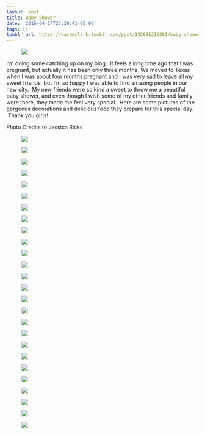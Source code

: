 ```yaml
---
layout: post
title: Baby Shower
date: '2016-04-17T23:39:41-05:00'
tags: []
tumblr_url: https://karemclark.tumblr.com/post/142991216081/baby-shower
---
```

<figure class="tmblr-full" data-orig-height="3456" data-orig-width="5184"><img src="https://64.media.tumblr.com/77a1d845f654eaa8296364aa00279bc6/tumblr_inline_o5tb0nyXzs1t4qra9_540.jpg" data-orig-height="3456" data-orig-width="5184"></figure>

I’m doing some catching up on my blog. &nbsp;It feels a long time ago that I was pregnant, but actually it has been only three months. We moved to Texas when I was about four months pregnant and I was very sad to leave all my sweet friends, but I’m so happy I was able to find amazing people in our new city. &nbsp;My new friends were so kind a sweet to throw me a beautiful baby shower, and even though I wish some of my other friends and family were there, they made me feel very special. &nbsp;Here are some pictures of the gorgeous decorations and delicious food they prepare for this special day. &nbsp;Thank you girls!

Photo Credits to Jessica Ricks

<figure class="tmblr-full" data-orig-height="3456" data-orig-width="5184"><img src="https://64.media.tumblr.com/1e59980bbda1027efee2e783bdbd1d5c/tumblr_inline_o5tb0gWeLU1t4qra9_540.jpg" data-orig-height="3456" data-orig-width="5184"></figure><figure class="tmblr-full" data-orig-height="5184" data-orig-width="3456"><img src="https://64.media.tumblr.com/02e5d6b30c62e01ed3dfdb1d9944b642/tumblr_inline_o5tavqLBvz1t4qra9_540.jpg" data-orig-height="5184" data-orig-width="3456"></figure><figure class="tmblr-full" data-orig-height="3456" data-orig-width="5184"><img src="https://64.media.tumblr.com/377c1c9b0da30128f26e0565fe531d6d/tumblr_inline_o5tavjV8481t4qra9_540.jpg" data-orig-height="3456" data-orig-width="5184"></figure><figure class="tmblr-full" data-orig-height="3456" data-orig-width="5184"><img src="https://64.media.tumblr.com/380826370bbc6098c52f11c4256dc8c5/tumblr_inline_o5tav2T9WZ1t4qra9_540.jpg" data-orig-height="3456" data-orig-width="5184"></figure><figure class="tmblr-full" data-orig-height="5184" data-orig-width="3456"><img src="https://64.media.tumblr.com/59a668176d8f243dde17db3e89bde0fb/tumblr_inline_o5taw3XAuO1t4qra9_540.jpg" data-orig-height="5184" data-orig-width="3456"></figure><figure class="tmblr-full" data-orig-height="5184" data-orig-width="3456"><img src="https://64.media.tumblr.com/8fc1af0390b76e574f372843e92db05f/tumblr_inline_o5taur2mHz1t4qra9_540.jpg" data-orig-height="5184" data-orig-width="3456"></figure><figure class="tmblr-full" data-orig-height="5184" data-orig-width="3456"><img src="https://64.media.tumblr.com/1f41e663b6c6d7f86992fb185f9b562d/tumblr_inline_o5tauk0bDR1t4qra9_540.jpg" data-orig-height="5184" data-orig-width="3456"></figure><figure class="tmblr-full" data-orig-height="3456" data-orig-width="5184"><img src="https://64.media.tumblr.com/2c5e0915079844cd3f12a04f19f14bb6/tumblr_inline_o5tau3ZJE71t4qra9_540.jpg" data-orig-height="3456" data-orig-width="5184"></figure><figure class="tmblr-full" data-orig-height="5184" data-orig-width="3456"><img src="https://64.media.tumblr.com/7e2cd38412a76706691b94dbca4ccb73/tumblr_inline_o5tatwzF3o1t4qra9_540.jpg" data-orig-height="5184" data-orig-width="3456"></figure><figure class="tmblr-full" data-orig-height="5184" data-orig-width="3456"><img src="https://64.media.tumblr.com/93e2a9a89fb3192aff3f644871dc0e7d/tumblr_inline_o5tatoL1eu1t4qra9_540.jpg" data-orig-height="5184" data-orig-width="3456"></figure><figure class="tmblr-full" data-orig-height="5184" data-orig-width="3456"><img src="https://64.media.tumblr.com/680c089a6e3058c6df9110c6ced71bc8/tumblr_inline_o5tatgvkD91t4qra9_540.jpg" data-orig-height="5184" data-orig-width="3456"></figure><figure class="tmblr-full" data-orig-height="3456" data-orig-width="5184"><img src="https://64.media.tumblr.com/fefb67e8a9059ea40779e099f4bb575f/tumblr_inline_o5tat6RycB1t4qra9_540.jpg" data-orig-height="3456" data-orig-width="5184"></figure><figure class="tmblr-full" data-orig-height="5184" data-orig-width="3456"><img src="https://64.media.tumblr.com/f814ba22795991810e6aaa81d2a8b4b2/tumblr_inline_o5tasvPS8B1t4qra9_540.jpg" data-orig-height="5184" data-orig-width="3456"></figure><figure class="tmblr-full" data-orig-height="3456" data-orig-width="5184"><img src="https://64.media.tumblr.com/dd645c25f10763e2d29604f22f9f11e0/tumblr_inline_o5taslVeDm1t4qra9_540.jpg" data-orig-height="3456" data-orig-width="5184"></figure><figure class="tmblr-full" data-orig-height="3456" data-orig-width="5184"><img src="https://64.media.tumblr.com/4520bf68ea2387d9ee1e2a92eef7720f/tumblr_inline_o5tas4wQdi1t4qra9_540.jpg" data-orig-height="3456" data-orig-width="5184"></figure><figure class="tmblr-full" data-orig-height="3456" data-orig-width="5184"><img src="https://64.media.tumblr.com/5968894ddb9edffd6ce0d2275792c561/tumblr_inline_o5tartGYWP1t4qra9_540.jpg" data-orig-height="3456" data-orig-width="5184"></figure><figure class="tmblr-full" data-orig-height="2212" data-orig-width="3318"><img src="https://64.media.tumblr.com/39e4f68ff89c2d588c80e8bb8c53327a/tumblr_inline_o5tbjchnEI1t4qra9_540.jpg" data-orig-height="2212" data-orig-width="3318"></figure><figure class="tmblr-full" data-orig-height="2212" data-orig-width="3318"><img src="https://64.media.tumblr.com/6d9896dc3e088b62dd26909ea7f7072c/tumblr_inline_o5tbgrPPuO1t4qra9_540.jpg" data-orig-height="2212" data-orig-width="3318"></figure><figure class="tmblr-full" data-orig-height="3456" data-orig-width="5184"><img src="https://64.media.tumblr.com/41b4b12538c371e44d7500b090ba1453/tumblr_inline_o5tbafaVWk1t4qra9_540.jpg" data-orig-height="3456" data-orig-width="5184"></figure><figure class="tmblr-full" data-orig-height="3456" data-orig-width="5184"><img src="https://64.media.tumblr.com/a840b17442cdd0f4660ee0d562baa90d/tumblr_inline_o5tavc0e4y1t4qra9_540.jpg" data-orig-height="3456" data-orig-width="5184"></figure><figure class="tmblr-full" data-orig-height="5184" data-orig-width="3456"><img src="https://64.media.tumblr.com/d3df6ce302f6167718fdc201c65f6815/tumblr_inline_o5tawsfTDu1t4qra9_540.jpg" data-orig-height="5184" data-orig-width="3456"></figure><figure class="tmblr-full" data-orig-height="5184" data-orig-width="3456"><img src="https://64.media.tumblr.com/89fb77d2ea9c0f51a6cf9078695f41f5/tumblr_inline_o5tar6Z4eG1t4qra9_540.jpg" data-orig-height="5184" data-orig-width="3456"></figure><figure class="tmblr-full" data-orig-height="5184" data-orig-width="3456"><img src="https://64.media.tumblr.com/633595553f29b24521fef1aa263df9c4/tumblr_inline_o5taqxjo191t4qra9_540.jpg" data-orig-height="5184" data-orig-width="3456"></figure><figure class="tmblr-full" data-orig-height="3456" data-orig-width="5184"><img src="https://64.media.tumblr.com/5c4d2f9c047cc85a15827b7b12a94d3f/tumblr_inline_o5taqmgvXw1t4qra9_540.jpg" data-orig-height="3456" data-orig-width="5184"></figure><figure class="tmblr-full" data-orig-height="5184" data-orig-width="3456"><img src="https://64.media.tumblr.com/b596d9b3e3b797c63b782c7b6b8aa6bf/tumblr_inline_o5taqhru9u1t4qra9_540.jpg" data-orig-height="5184" data-orig-width="3456"></figure><figure class="tmblr-full" data-orig-height="5184" data-orig-width="3456"><img src="https://64.media.tumblr.com/54e62e3ff2aac7de8891aa83554342a8/tumblr_inline_o5taq5wDuu1t4qra9_540.jpg" data-orig-height="5184" data-orig-width="3456"></figure>
